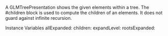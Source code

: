 A GLMTreePresentation  shows the given elements within a tree. The #children block is used to compute the children of an elements. It does not guard against infinite recursion.


Instance Variables
	allExpanded:		<Object>
	children:		<Object>
	expandLevel:		<Object>
	rootsExpanded:		<Object>
	tagsBlock:		<Object>
	tagsFilterBlock:		<Object>

allExpanded
	- xxxxx

children
	- xxxxx

expandLevel
	- xxxxx

rootsExpanded
	- xxxxx

tagsBlock
	- xxxxx

tagsFilterBlock
	- xxxxx
